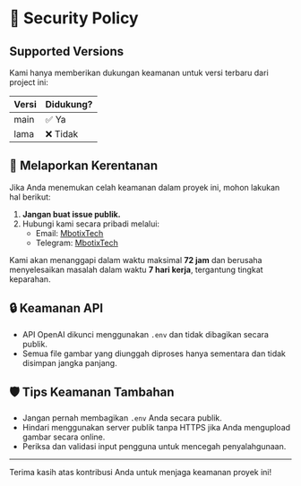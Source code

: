 # 🔐 Security Policy

## Supported Versions

Kami hanya memberikan dukungan keamanan untuk versi terbaru dari project ini:

| Versi | Didukung?       |
|-------|------------------|
| main  | ✅ Ya            |
| lama  | ❌ Tidak         |

## 📢 Melaporkan Kerentanan

Jika Anda menemukan celah keamanan dalam proyek ini, mohon lakukan hal berikut:

1. **Jangan buat issue publik.**
2. Hubungi kami secara pribadi melalui:
   - Email: [MbotixTech](mailto:mbotixtech@gmail.com)
   - Telegram: [MbotixTech](https://t.me/xiaogarpu)

Kami akan menanggapi dalam waktu maksimal **72 jam** dan berusaha menyelesaikan masalah dalam waktu **7 hari kerja**, tergantung tingkat keparahan.

## 🔒 Keamanan API

- API OpenAI dikunci menggunakan `.env` dan tidak dibagikan secara publik.
- Semua file gambar yang diunggah diproses hanya sementara dan tidak disimpan jangka panjang.

## 🛡️ Tips Keamanan Tambahan

- Jangan pernah membagikan `.env` Anda secara publik.
- Hindari menggunakan server publik tanpa HTTPS jika Anda mengupload gambar secara online.
- Periksa dan validasi input pengguna untuk mencegah penyalahgunaan.

---

Terima kasih atas kontribusi Anda untuk menjaga keamanan proyek ini!
